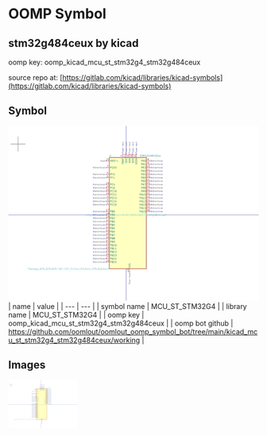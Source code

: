 # OOMP Symbol  
## stm32g484ceux  by kicad  
  
oomp key: oomp_kicad_mcu_st_stm32g4_stm32g484ceux  
  
source repo at: [https://gitlab.com/kicad/libraries/kicad-symbols](https://gitlab.com/kicad/libraries/kicad-symbols)  
## Symbol  
  
[![working.png](working_600.png)](working.png)  
| name | value | 
| --- | --- | 
| symbol name | MCU_ST_STM32G4 | 
| library name | MCU_ST_STM32G4 | 
| oomp key | oomp_kicad_mcu_st_stm32g4_stm32g484ceux | 
| oomp bot github | https://github.com/oomlout/oomlout_oomp_symbol_bot/tree/main/kicad_mcu_st_stm32g4_stm32g484ceux/working | 
## Images  
  
[![working.png](working_140.png)](working.png)  
